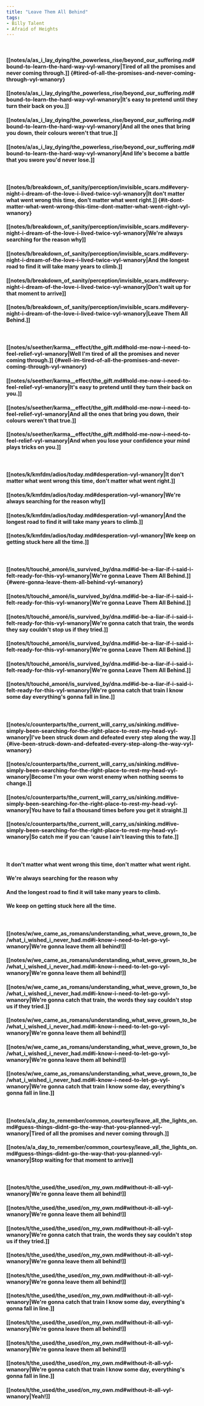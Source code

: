 ```yaml
---
title: "Leave Them All Behind"
tags:
- Billy Talent
- Afraid of Heights
---
```

&nbsp;
#### [[notes/a/as_i_lay_dying/the_powerless_rise/beyond_our_suffering.md#bound-to-learn-the-hard-way-vyl-wnanory|Tired of all the promises and never coming through.]] {#tired-of-all-the-promises-and-never-coming-through-vyl-wnanory}
#### [[notes/a/as_i_lay_dying/the_powerless_rise/beyond_our_suffering.md#bound-to-learn-the-hard-way-vyl-wnanory|It's easy to pretend until they turn their back on you.]]
#### [[notes/a/as_i_lay_dying/the_powerless_rise/beyond_our_suffering.md#bound-to-learn-the-hard-way-vyl-wnanory|And all the ones that bring you down, their colours weren't that true.]]
#### [[notes/a/as_i_lay_dying/the_powerless_rise/beyond_our_suffering.md#bound-to-learn-the-hard-way-vyl-wnanory|And life's become a battle that you swore you'd never lose.]]
&nbsp;
#### [[notes/b/breakdown_of_sanity/perception/invisible_scars.md#every-night-i-dream-of-the-love-i-lived-twice-vyl-wnanory|It don't matter what went wrong this time, don't matter what went right.]] {#it-dont-matter-what-went-wrong-this-time-dont-matter-what-went-right-vyl-wnanory}
#### [[notes/b/breakdown_of_sanity/perception/invisible_scars.md#every-night-i-dream-of-the-love-i-lived-twice-vyl-wnanory|We're always searching for the reason why]]
#### [[notes/b/breakdown_of_sanity/perception/invisible_scars.md#every-night-i-dream-of-the-love-i-lived-twice-vyl-wnanory|And the longest road to find it will take many years to climb.]]
#### [[notes/b/breakdown_of_sanity/perception/invisible_scars.md#every-night-i-dream-of-the-love-i-lived-twice-vyl-wnanory|Don't wait up for that moment to arrive]]
#### [[notes/b/breakdown_of_sanity/perception/invisible_scars.md#every-night-i-dream-of-the-love-i-lived-twice-vyl-wnanory|Leave Them All Behind.]]
&nbsp;
#### [[notes/s/seether/karma__effect/the_gift.md#hold-me-now-i-need-to-feel-relief-vyl-wnanory|Well I'm tired of all the promises and never coming through.]] {#well-im-tired-of-all-the-promises-and-never-coming-through-vyl-wnanory}
#### [[notes/s/seether/karma__effect/the_gift.md#hold-me-now-i-need-to-feel-relief-vyl-wnanory|It's easy to pretend until they turn their back on you.]]
#### [[notes/s/seether/karma__effect/the_gift.md#hold-me-now-i-need-to-feel-relief-vyl-wnanory|And all the ones that bring you down, their colours weren't that true.]]
#### [[notes/s/seether/karma__effect/the_gift.md#hold-me-now-i-need-to-feel-relief-vyl-wnanory|And when you lose your confidence your mind plays tricks on you.]]
&nbsp;
#### [[notes/k/kmfdm/adios/today.md#desperation-vyl-wnanory|It don't matter what went wrong this time, don't matter what went right.]]
#### [[notes/k/kmfdm/adios/today.md#desperation-vyl-wnanory|We're always searching for the reason why]]
#### [[notes/k/kmfdm/adios/today.md#desperation-vyl-wnanory|And the longest road to find it will take many years to climb.]]
#### [[notes/k/kmfdm/adios/today.md#desperation-vyl-wnanory|We keep on getting stuck here all the time.]]
&nbsp;
#### [[notes/t/touché_amoré/is_survived_by/dna.md#id-be-a-liar-if-i-said-i-felt-ready-for-this-vyl-wnanory|We're gonna Leave Them All Behind.]] {#were-gonna-leave-them-all-behind-vyl-wnanory}
#### [[notes/t/touché_amoré/is_survived_by/dna.md#id-be-a-liar-if-i-said-i-felt-ready-for-this-vyl-wnanory|We're gonna Leave Them All Behind.]]
#### [[notes/t/touché_amoré/is_survived_by/dna.md#id-be-a-liar-if-i-said-i-felt-ready-for-this-vyl-wnanory|We're gonna catch that train, the words they say couldn't stop us if they tried.]]
#### [[notes/t/touché_amoré/is_survived_by/dna.md#id-be-a-liar-if-i-said-i-felt-ready-for-this-vyl-wnanory|We're gonna Leave Them All Behind.]]
#### [[notes/t/touché_amoré/is_survived_by/dna.md#id-be-a-liar-if-i-said-i-felt-ready-for-this-vyl-wnanory|We're gonna Leave Them All Behind.]]
#### [[notes/t/touché_amoré/is_survived_by/dna.md#id-be-a-liar-if-i-said-i-felt-ready-for-this-vyl-wnanory|We're gonna catch that train I know some day everything's gonna fall in line.]]
&nbsp;
#### [[notes/c/counterparts/the_current_will_carry_us/sinking.md#ive-simply-been-searching-for-the-right-place-to-rest-my-head-vyl-wnanory|I've been struck down and defeated every step along the way.]] {#ive-been-struck-down-and-defeated-every-step-along-the-way-vyl-wnanory}
#### [[notes/c/counterparts/the_current_will_carry_us/sinking.md#ive-simply-been-searching-for-the-right-place-to-rest-my-head-vyl-wnanory|Become I'm your own worst enemy when nothing seems to change.]]
#### [[notes/c/counterparts/the_current_will_carry_us/sinking.md#ive-simply-been-searching-for-the-right-place-to-rest-my-head-vyl-wnanory|You have to fail a thousand times before you get it straight.]]
#### [[notes/c/counterparts/the_current_will_carry_us/sinking.md#ive-simply-been-searching-for-the-right-place-to-rest-my-head-vyl-wnanory|So catch me if you can 'cause I ain't leaving this to fate.]]
&nbsp;
#### It don't matter what went wrong this time, don't matter what went right.
#### We're always searching for the reason why 
#### And the longest road to find it will take many years to climb.
#### We keep on getting stuck here all the time.
&nbsp;
#### [[notes/w/we_came_as_romans/understanding_what_weve_grown_to_be/what_i_wished_i_never_had.md#i-know-i-need-to-let-go-vyl-wnanory|We're gonna leave them all behind!]]
#### [[notes/w/we_came_as_romans/understanding_what_weve_grown_to_be/what_i_wished_i_never_had.md#i-know-i-need-to-let-go-vyl-wnanory|We're gonna leave them all behind!]]
#### [[notes/w/we_came_as_romans/understanding_what_weve_grown_to_be/what_i_wished_i_never_had.md#i-know-i-need-to-let-go-vyl-wnanory|We're gonna catch that train, the words they say couldn't stop us if they tried.]]
#### [[notes/w/we_came_as_romans/understanding_what_weve_grown_to_be/what_i_wished_i_never_had.md#i-know-i-need-to-let-go-vyl-wnanory|We're gonna leave them all behind!]]
#### [[notes/w/we_came_as_romans/understanding_what_weve_grown_to_be/what_i_wished_i_never_had.md#i-know-i-need-to-let-go-vyl-wnanory|We're gonna leave them all behind!]]
#### [[notes/w/we_came_as_romans/understanding_what_weve_grown_to_be/what_i_wished_i_never_had.md#i-know-i-need-to-let-go-vyl-wnanory|We're gonna catch that train I know some day, everything's gonna fall in line.]]
&nbsp;
#### [[notes/a/a_day_to_remember/common_courtesy/leave_all_the_lights_on.md#guess-things-didnt-go-the-way-that-you-planned-vyl-wnanory|Tired of all the promises and never coming through.]]
#### [[notes/a/a_day_to_remember/common_courtesy/leave_all_the_lights_on.md#guess-things-didnt-go-the-way-that-you-planned-vyl-wnanory|Stop waiting for that moment to arrive]]
&nbsp;
#### [[notes/t/the_used/the_used/on_my_own.md#without-it-all-vyl-wnanory|We're gonna leave them all behind!]]
#### [[notes/t/the_used/the_used/on_my_own.md#without-it-all-vyl-wnanory|We're gonna leave them all behind!]]
#### [[notes/t/the_used/the_used/on_my_own.md#without-it-all-vyl-wnanory|We're gonna catch that train, the words they say couldn't stop us if they tried.]]
#### [[notes/t/the_used/the_used/on_my_own.md#without-it-all-vyl-wnanory|We're gonna leave them all behind!]]
#### [[notes/t/the_used/the_used/on_my_own.md#without-it-all-vyl-wnanory|We're gonna leave them all behind!]]
#### [[notes/t/the_used/the_used/on_my_own.md#without-it-all-vyl-wnanory|We're gonna catch that train I know some day, everything's gonna fall in line.]]
#### [[notes/t/the_used/the_used/on_my_own.md#without-it-all-vyl-wnanory|We're gonna leave them all behind!]]
#### [[notes/t/the_used/the_used/on_my_own.md#without-it-all-vyl-wnanory|We're gonna leave them all behind!]]
#### [[notes/t/the_used/the_used/on_my_own.md#without-it-all-vyl-wnanory|We're gonna catch that train I know some day, everything's gonna fall in line.]]
#### [[notes/t/the_used/the_used/on_my_own.md#without-it-all-vyl-wnanory|Yeah!]]
